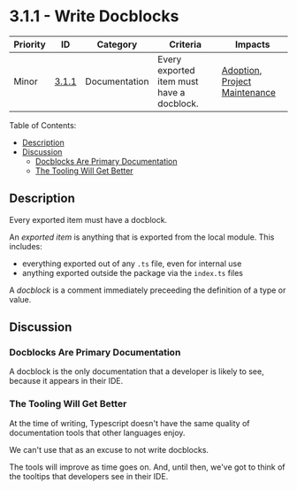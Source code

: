 # 3.1.1 - Write Docblocks

Priority | ID    | Category      | Criteria                        | Impacts
---------|-------|---------------|---------------------------------|--------
Minor    | [3.1.1][3.1.1] | Documentation | Every exported item must have a docblock. | [Adoption][ADOPTION], [Project Maintenance][PROJECT-MAINTENANCE]

Table of Contents:

- [Description](#description)
- [Discussion](#discussion)
  - [Docblocks Are Primary Documentation](#docblocks-are-primary-documentation)
  - [The Tooling Will Get Better](#the-tooling-will-get-better)

## Description

Every exported item must have a docblock.

An _exported item_ is anything that is exported from the local module. This includes:

* everything exported out of any `.ts` file, even for internal use
* anything exported outside the package via the `index.ts` files

A _docblock_ is a comment immediately preceeding the definition of a type or value.

## Discussion

### Docblocks Are Primary Documentation

A docblock is the only documentation that a developer is likely to see, because it appears in their IDE.

### The Tooling Will Get Better

At the time of writing, Typescript doesn't have the same quality of documentation tools that other languages enjoy.

We can't use that as an excuse to not write docblocks.

The tools will improve as time goes on. And, until then, we've got to think of the tooltips that developers see in their IDE.

[ADOPTION]: ../../impacted-areas/ADOPTION.md
[CONTRIBUTIONS]: ../../impacted-areas/CONTRIBUTIONS.md
[CORRECTNESS]: ../../impacted-areas/CORRECTNESS.md
[GOVERNANCE]: ../../impacted-areas/GOVERNANCE.md
[PROJECT-MAINTENANCE]: ../../impacted-areas/PROJECT-MAINTENANCE.md
[ROBUSTNESS]: ../../impacted-areas/ROBUSTNESS.md
[SECURITY]: ../../impacted-areas/SECURITY.md
[TESTABILITY]: ../../impacted-areas/TESTABILITY.md
[3.1.1]: ./3.1.1.md